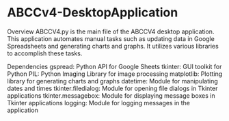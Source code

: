 # ABCCv4-DesktopApplication
Overview
ABCCV4.py is the main file of the ABCCV4 desktop application. This application automates manual tasks such as updating data in Google Spreadsheets and generating charts and graphs. It utilizes various libraries to accomplish these tasks.

Dependencies
gspread: Python API for Google Sheets
tkinter: GUI toolkit for Python
PIL: Python Imaging Library for image processing
matplotlib: Plotting library for generating charts and graphs
datetime: Module for manipulating dates and times
tkinter.filedialog: Module for opening file dialogs in Tkinter applications
tkinter.messagebox: Module for displaying message boxes in Tkinter applications
logging: Module for logging messages in the application
